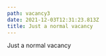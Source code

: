 ```yaml
---
path: vacancy3
date: 2021-12-03T12:31:23.813Z
title: Just a normal vacancy
---
```

Just a normal vacancy